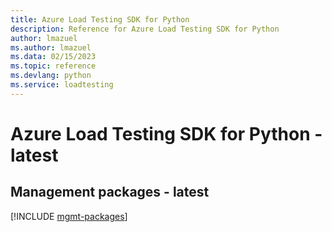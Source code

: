 ```yaml
---
title: Azure Load Testing SDK for Python
description: Reference for Azure Load Testing SDK for Python
author: lmazuel
ms.author: lmazuel
ms.data: 02/15/2023
ms.topic: reference
ms.devlang: python
ms.service: loadtesting
---
```

# Azure Load Testing SDK for Python - latest

## Management packages - latest
[!INCLUDE [mgmt-packages](load-testing-mgmt-index.md)]